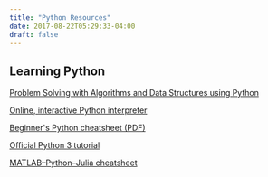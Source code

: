 ```yaml
---
title: "Python Resources"
date: 2017-08-22T05:29:33-04:00
draft: false
---
```


## Learning Python

<p><a href="http://interactivepython.org/runestone/static/pythonds/index.html">Problem Solving with Algorithms and Data Structures using Python</a></p>
<p><a href="https://repl.it/">Online, interactive Python interpreter</a></p>
<p><a href="https://github.com/ehmatthes/pcc/releases/download/v1.0.0/beginners_python_cheat_sheet_pcc_all.pdf">Beginner's Python cheatsheet (PDF)</a></p>
<p><a href="https://docs.python.org/3/tutorial/">Official Python 3 tutorial</a></p>
<p><a href="http://cheatsheets.quantecon.org/">
    MATLAB–Python–Julia cheatsheet
    </a>
</p>
